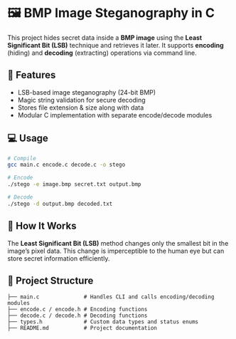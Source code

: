 # 🖼️ BMP Image Steganography in C

This project hides secret data inside a **BMP image** using the **Least Significant Bit (LSB)** technique and retrieves it later.
It supports **encoding** (hiding) and **decoding** (extracting) operations via command line.

## 🚀 Features
- LSB-based image steganography (24-bit BMP)
- Magic string validation for secure decoding
- Stores file extension & size along with data
- Modular C implementation with separate encode/decode modules

## 💻 Usage
```bash
# Compile
gcc main.c encode.c decode.c -o stego

# Encode
./stego -e image.bmp secret.txt output.bmp

# Decode
./stego -d output.bmp decoded.txt
```

## 📖 How It Works
The **Least Significant Bit (LSB)** method changes only the smallest bit in the image’s pixel data.
This change is imperceptible to the human eye but can store secret information efficiently.

## 📂 Project Structure
```
├── main.c              # Handles CLI and calls encoding/decoding modules
├── encode.c / encode.h # Encoding functions
├── decode.c / decode.h # Decoding functions
├── types.h             # Custom data types and status enums
├── README.md           # Project documentation
```
